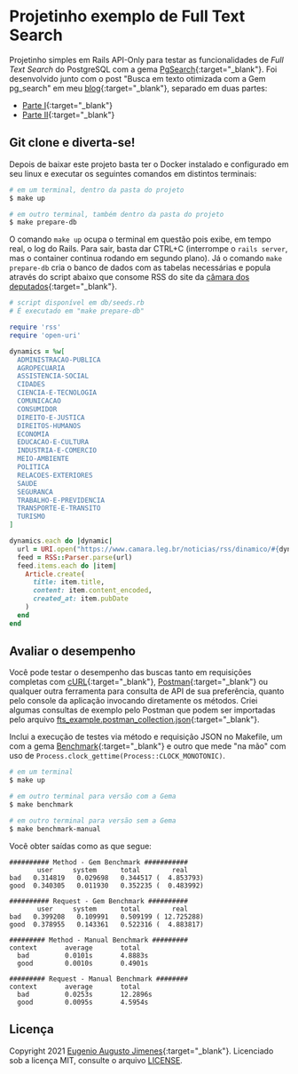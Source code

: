 # Projetinho exemplo de Full Text Search

Projetinho simples em Rails API-Only para testar as funcionalidades de *Full Text Search* do
PostgreSQL com a gema [PgSearch](https://github.com/Casecommons/pg_search){:target="_blank"}. Foi
desenvolvido junto com o post "Busca em texto otimizada com a Gem pg_search" em meu
[blog](https://callmarx.github.io/){:target="_blank"}, separado em duas partes:
- [Parte I](https://callmarx.github.io/blog/2021/01/17/busca-texto-otimizada-com-pg-search-p1.html){:target="_blank"}
- [Parte II](https://callmarx.github.io/blog/2021/04/08/busca-texto-otimizada-com-pg-search-p2.html){:target="_blank"}

## Git clone e diverta-se!

Depois de baixar este projeto basta ter o Docker instalado e configurado em seu linux e executar os
seguintes comandos em distintos terminais:

```bash
# em um terminal, dentro da pasta do projeto
$ make up

# em outro terminal, também dentro da pasta do projeto
$ make prepare-db
```

O comando ```make up``` ocupa o terminal em questão pois exibe, em tempo real, o log do Rails.
Para sair, basta dar CTRL+C (interrompe o ```rails server```, mas o container continua rodando em
segundo plano). Já o comando ```make prepare-db``` cria o banco de dados com as tabelas necessárias
e popula através do script abaixo que consome RSS do site da
[câmara dos deputados](https://www.camara.leg.br/noticias/rss){:target="_blank"}.

```ruby
# script disponível em db/seeds.rb
# É executado em "make prepare-db"

require 'rss'
require 'open-uri'

dynamics = %w[
  ADMINISTRACAO-PUBLICA
  AGROPECUARIA
  ASSISTENCIA-SOCIAL
  CIDADES
  CIENCIA-E-TECNOLOGIA
  COMUNICACAO
  CONSUMIDOR
  DIREITO-E-JUSTICA
  DIREITOS-HUMANOS
  ECONOMIA
  EDUCACAO-E-CULTURA
  INDUSTRIA-E-COMERCIO
  MEIO-AMBIENTE
  POLITICA
  RELACOES-EXTERIORES
  SAUDE
  SEGURANCA
  TRABALHO-E-PREVIDENCIA
  TRANSPORTE-E-TRANSITO
  TURISMO
]

dynamics.each do |dynamic|
  url = URI.open("https://www.camara.leg.br/noticias/rss/dinamico/#{dynamic}")
  feed = RSS::Parser.parse(url)
  feed.items.each do |item|
    Article.create(
      title: item.title,
      content: item.content_encoded,
      created_at: item.pubDate
    )
  end
end
```

## Avaliar o desempenho

Você pode testar o desempenho das buscas tanto em requisições completas com
[cURL](https://curl.se){:target="_blank"}, [Postman](https://www.postman.com){:target="_blank"} ou
qualquer outra ferramenta para consulta de API de sua preferência, quanto pelo console da aplicação
invocando diretamente os métodos. Criei algumas consultas de exemplo pelo Postman que podem ser
importadas pelo arquivo
[fts_example.postman_collection.json](/fts_example.postman_collection.json){:target="_blank"}.

Inclui a execução de testes via método e requisição JSON no Makefile, um com a gema
[Benchmark](https://github.com/ruby/benchmark){:target="_blank"} e outro que mede "na mão" com uso
de ```Process.clock_gettime(Process::CLOCK_MONOTONIC)```.

```bash
# em um terminal
$ make up

# em outro terminal para versão com a Gema
$ make benchmark

# em outro terminal para versão sem a Gema
$ make benchmark-manual
```

Você obter saídas como as que segue:

```
########## Method - Gem Benchmark ###########
       user     system      total        real
bad   0.314819   0.029698   0.344517 (  4.853793)
good  0.340305   0.011930   0.352235 (  0.483992)

########## Request - Gem Benchmark ##########
       user     system      total        real
bad   0.399208   0.109991   0.509199 ( 12.725288)
good  0.378955   0.143361   0.522316 (  4.883817)

######### Method - Manual Benchmark #########
context       average       total
  bad         0.0101s       4.8883s
  good        0.0010s       0.4901s

######### Request - Manual Benchmark ########
context       average       total
  bad         0.0253s       12.2896s
  good        0.0095s       4.5954s
```

## Licença

Copyright 2021 [Eugenio Augusto Jimenes](https://callmarx.github.io/){:target="_blank"}.
Licenciado sob a licença MIT, consulte o arquivo [LICENSE](/LICENSE).
